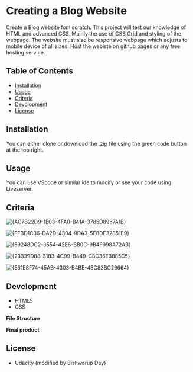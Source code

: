 # Creating a Blog Website

Create a Blog website fom scratch. This project will test our knowledge of HTML and advanced CSS. Mainly the use of CSS Grid and styling of the webpage. 
The website must also be responsive webpage which adjusts to mobile device of all sizes. Host the webiste on github pages or any free hosting service.


## Table of Contents

- [Installation](#Installation)
- [Usage](#Usage)
- [Criteria](#Criteria)
- [Devolopment](#Development)
- [License](#License)

## Installation

You can either clone or download the .zip file using the green code button at the top right.

## Usage
You can use VScode or similar ide to modify or see your code using Liveserver.

## Criteria

![{AC7B22D9-1E03-4FA0-B41A-3785D8967A1B}](https://github.com/user-attachments/assets/3b3bd6c8-8a6c-4ac4-b2ba-0d749811dda7)

![{FFBD1C36-DA2D-4304-9DA3-5E8DF32851E9}](https://github.com/user-attachments/assets/5797ba4b-acc5-4d98-bbad-38f8c3cad4f4)

![{59248DC2-3554-42E6-BB0C-9B4F998A72AB}](https://github.com/user-attachments/assets/7114d2b2-c7cd-4d5d-af0b-7f11a2591edd)

![{23339D88-3183-4C99-B449-C8C36E3885C5}](https://github.com/user-attachments/assets/aba64883-e5c8-483e-bced-ecbe72c55aed)

![{561E8F74-45AB-4303-B4BE-48C83BC29664}](https://github.com/user-attachments/assets/e8c1f37e-13fe-42c1-8e26-fbf450f7327b)


## Development
- HTML5
- CSS

**File Structure**



**Final product**



## License
- Udacity (modified by Bishwarup Dey)



